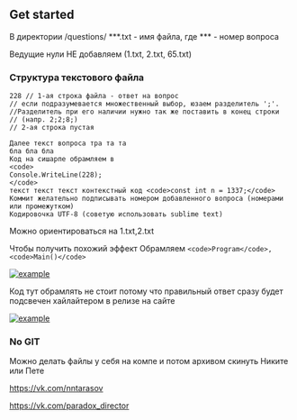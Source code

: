## Get started ##
В директории /questions/
***.txt - имя файла, где *** - номер вопроса


Ведущие нули НЕ добавляем (1.txt, 2.txt, 65.txt)

### Структура текстового файла ###
```
228 // 1-ая строка файла - ответ на вопрос
// если подразумевается множественный выбор, юзаем разделитель ';'. 
//Разделитель при его наличии нужно так же поставить в конец строки
// (напр. 2;2;8;)
// 2-ая строка пустая

Далее текст вопроса тра та та
бла бла бла
Код на сишарпе обрамляем в 
<code> 
Console.WriteLine(228);
</code>
текст текст текст контекстный код <code>const int n = 1337;</code>
Коммит желательно подписывать номером добавленного вопроса (номерами или промежутком)
Кодировочка UTF-8 (советую использовать sublime text)
```

Можно ориентироваться на 1.txt,2.txt

Чтобы получить похожий эффект
Обрамляем ```<code>Program</code>, <code>Main()</code>```

[![example](https://pp.vk.me/c837538/v837538485/15464/JiQFElorKEI.jpg)]()


Код тут обрамлять не стоит потому что правильный ответ сразу будет подсвечен хайлайтером в релизе на сайте

[![example](https://pp.vk.me/c837538/v837538485/1546b/4HhOzJgibD4.jpg)]()

### No GIT ###

Можно делать файлы у себя на компе и потом архивом скинуть Никите или Пете


https://vk.com/nntarasov

https://vk.com/paradox_director
